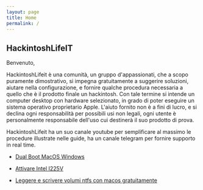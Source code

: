 ```yaml
---
layout: page
title: Home
permalink: /
---
```


## **HackintoshLifeIT**


Benvenuto,

HackintoshLifeit è una comunità, un gruppo d'appassionati, che a scopo puramente dimostrativo, si impegna gratuitamente a suggerire soluzioni, aiutare nella configurazione, e fornire qualche procedura necessaria a quello che è il prodotto finale un hackintosh. Con tale termine si intende un computer desktop con hardware selezionato, in grado di poter eseguire un sistema operativo proprietario Apple. L'aiuto fornito non è a fini di lucro, e si declina ogni responsabilità per possibili usi non legali, ogni utente è personalmente responsabile dell'uso cui destinerà il suo prodotto di prova.

HackintoshLifeit ha un suo canale youtube per semplificare al massimo le procedure illustrate nelle guide, ha un canale telegram per fornire supporto in real time.

* [Dual Boot MacOS Windows](https://hackintoshlifeit.github.io/dualboot/)

* [Attivare Intel I225V](https://hackintoshlifeit.github.io/attivarei225v/)

* [Leggere e scrivere volumi ntfs con macos gratuitamente](https://hackintoshlifeit.github.io/ntfs/)